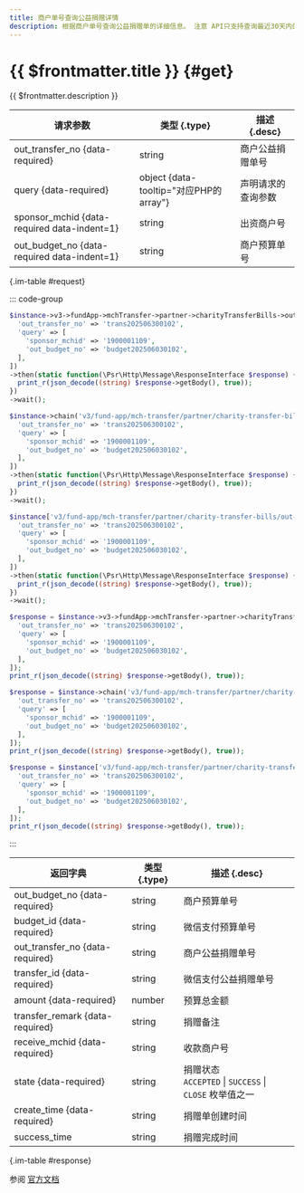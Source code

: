 ```yaml
---
title: 商户单号查询公益捐赠详情
description: 根据商户单号查询公益捐赠单的详细信息。 注意 API只支持查询最近30天内的捐赠单，超过30天可以通过资金账单对账确认。转账单中涉及金额的字段单位为“分”。单个商户100QPS
---
```


# {{ $frontmatter.title }} {#get}

{{ $frontmatter.description }}

| 请求参数 | 类型 {.type} | 描述 {.desc}
| --- | --- | ---
| out_transfer_no {data-required} | string | 商户公益捐赠单号
| query {data-required} | object {data-tooltip="对应PHP的array"} | 声明请求的查询参数
| sponsor_mchid {data-required data-indent=1} | string | 出资商户号
| out_budget_no {data-required data-indent=1} | string | 商户预算单号

{.im-table #request}

::: code-group

```php [异步纯链式]
$instance->v3->fundApp->mchTransfer->partner->charityTransferBills->outTransferNo->_out_transfer_no_->getAsync([
  'out_transfer_no' => 'trans202506300102',
  'query' => [
    'sponsor_mchid' => '1900001109',
    'out_budget_no' => 'budget202506030102',
  ],
])
->then(static function(\Psr\Http\Message\ResponseInterface $response) {
  print_r(json_decode((string) $response->getBody(), true));
})
->wait();
```

```php [异步声明式]
$instance->chain('v3/fund-app/mch-transfer/partner/charity-transfer-bills/out-transfer-no/{out_transfer_no}')->getAsync([
  'out_transfer_no' => 'trans202506300102',
  'query' => [
    'sponsor_mchid' => '1900001109',
    'out_budget_no' => 'budget202506030102',
  ],
])
->then(static function(\Psr\Http\Message\ResponseInterface $response) {
  print_r(json_decode((string) $response->getBody(), true));
})
->wait();
```

```php [异步属性式]
$instance['v3/fund-app/mch-transfer/partner/charity-transfer-bills/out-transfer-no/{out_transfer_no}']->getAsync([
  'out_transfer_no' => 'trans202506300102',
  'query' => [
    'sponsor_mchid' => '1900001109',
    'out_budget_no' => 'budget202506030102',
  ],
])
->then(static function(\Psr\Http\Message\ResponseInterface $response) {
  print_r(json_decode((string) $response->getBody(), true));
})
->wait();
```

```php [同步纯链式]
$response = $instance->v3->fundApp->mchTransfer->partner->charityTransferBills->outTransferNo->_out_transfer_no_->get([
  'out_transfer_no' => 'trans202506300102',
  'query' => [
    'sponsor_mchid' => '1900001109',
    'out_budget_no' => 'budget202506030102',
  ],
]);
print_r(json_decode((string) $response->getBody(), true));
```

```php [同步声明式]
$response = $instance->chain('v3/fund-app/mch-transfer/partner/charity-transfer-bills/out-transfer-no/{out_transfer_no}')->get([
  'out_transfer_no' => 'trans202506300102',
  'query' => [
    'sponsor_mchid' => '1900001109',
    'out_budget_no' => 'budget202506030102',
  ],
]);
print_r(json_decode((string) $response->getBody(), true));
```

```php [同步属性式]
$response = $instance['v3/fund-app/mch-transfer/partner/charity-transfer-bills/out-transfer-no/{out_transfer_no}']->get([
  'out_transfer_no' => 'trans202506300102',
  'query' => [
    'sponsor_mchid' => '1900001109',
    'out_budget_no' => 'budget202506030102',
  ],
]);
print_r(json_decode((string) $response->getBody(), true));
```

:::

| 返回字典 | 类型 {.type} | 描述 {.desc}
| --- | --- | ---
| out_budget_no {data-required} | string | 商户预算单号
| budget_id {data-required} | string | 微信支付预算单号
| out_transfer_no {data-required} | string | 商户公益捐赠单号
| transfer_id {data-required} | string | 微信支付公益捐赠单号
| amount {data-required} | number | 预算总金额
| transfer_remark {data-required} | string | 捐赠备注
| receive_mchid {data-required} | string | 收款商户号
| state {data-required} | string | 捐赠状态<br/>`ACCEPTED` \| `SUCCESS` \| `CLOSE` 枚举值之一
| create_time {data-required} | string | 捐赠单创建时间
| success_time | string | 捐赠完成时间

{.im-table #response}

参阅 [官方文档](https://pay.weixin.qq.com/doc/v3/partner/4015554859)
